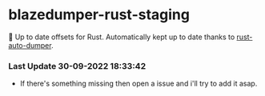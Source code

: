 # blazedumper-rust-staging

🚀 Up to date offsets for Rust. Automatically kept up to date thanks to [rust-auto-dumper](https://github.com/Akandesh/rust-auto-dumper).


### Last Update 30-09-2022 18:33:42
- If there's something missing then open a issue and i'll try to add it asap.